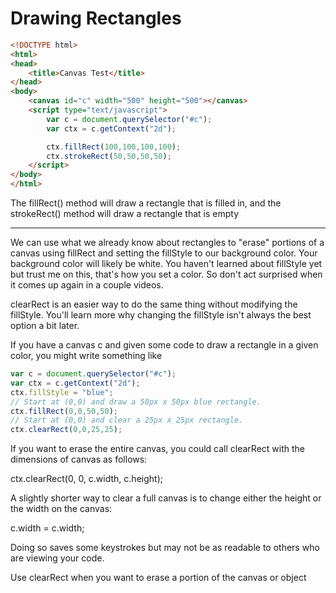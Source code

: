 # Drawing Rectangles

```html
<!DOCTYPE html>
<html>
<head>
	<title>Canvas Test</title>
</head>
<body>
	<canvas id="c" width="500" height="500"></canvas>
	<script type="text/javascript">
		var c = document.querySelector("#c");
		var ctx = c.getContext("2d");

		ctx.fillRect(100,100,100,100);
		ctx.strokeRect(50,50,50,50);
	</script>
</body>
</html>
```

The fillRect() method will draw a rectangle that is filled in, and the strokeRect() method will draw a rectangle that is empty

***

We can use what we already know about rectangles to "erase" portions of a canvas using fillRect and setting the fillStyle to our background color. Your background color will likely be white. You haven't learned about fillStyle yet but trust me on this, that's how you set a color. So don't act surprised when it comes up again in a couple videos.

clearRect is an easier way to do the same thing without modifying the fillStyle. You'll learn more why changing the fillStyle isn't always the best option a bit later.

If you have a canvas c and given some code to draw a rectangle in a given color, you might write something like

```js
var c = document.querySelector("#c");
var ctx = c.getContext("2d");
ctx.fillStyle = "blue";
// Start at (0,0) and draw a 50px x 50px blue rectangle.
ctx.fillRect(0,0,50,50);
// Start at (0,0) and clear a 25px x 25px rectangle.
ctx.clearRect(0,0,25,25);
```

If you want to erase the entire canvas, you could call clearRect with the dimensions of canvas as follows:

ctx.clearRect(0, 0, c.width, c.height);

A slightly shorter way to clear a full canvas is to change either the height or the width on the canvas:

c.width = c.width;

Doing so saves some keystrokes but may not be as readable to others who are viewing your code.

Use clearRect when you want to erase a portion of the canvas or object

